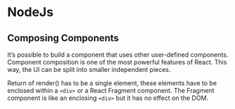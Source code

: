 # NodeJs

## Composing Components

It’s possible to build a component that uses other user-defined components. Component composition is one
of the most powerful features of React. This way, the UI can be split into smaller independent pieces.

Return of render() has to be a single element, these elements have to be enclosed within a `<div>` or a
React  Fragment component. The Fragment component is like an enclosing `<div>` but it has no effect on the
DOM.
  

